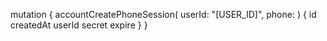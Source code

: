 mutation {
    accountCreatePhoneSession(
        userId: "[USER_ID]",
        phone: 
    ) {
        id
        createdAt
        userId
        secret
        expire
    }
}